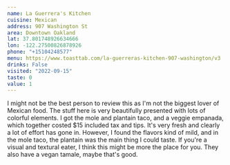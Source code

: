 ```yaml
---
name: La Guerrera's Kitchen
cuisine: Mexican
address: 907 Washington St
area: Downtown Oakland
lat: 37.801748926634666
lon: -122.27500826878926
phone: "+15104248577"
menu: https://www.toasttab.com/la-guerreras-kitchen-907-washington/v3
drinks: False
visited: "2022-09-15"
taste: 0
value: 1
---
```


I might not be the best person to review this as I'm not the biggest lover of Mexican food. The stuff here is very beautifully presented with lots of colorful elements. I got the mole and plantain taco, and a veggie empanada, which together costed $15 included tax and tips. It's very fresh and clearly a lot of effort has gone in. However, I found the flavors kind of mild, and in the mole taco, the plantain was the main thing I could taste. If you're a visual and textural eater, I think this might be more the place for you. They also have a vegan tamale, maybe that's good.
